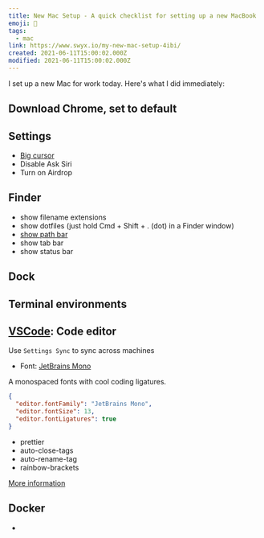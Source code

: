```yaml
---
title: New Mac Setup - A quick checklist for setting up a new MacBook
emoji: 📝
tags:
  - mac
link: https://www.swyx.io/my-new-mac-setup-4ibi/
created: 2021-06-11T15:00:02.000Z
modified: 2021-06-11T15:00:02.000Z
---
```


I set up a new Mac for work today. Here's what I did immediately:

## Download Chrome, set to default

## Settings

- [Big cursor](https://www.lifewire.com/make-mac-mouse-pointer-bigger-2260808)
- Disable Ask Siri
- Turn on Airdrop

## Finder

- show filename extensions
- show dotfiles (just hold Cmd + Shift + . (dot) in a Finder window)
- [show path bar](https://www.alphr.com/show-path-finder-title-bar/)
- show tab bar
- show status bar

## Dock

## Terminal environments

## [VSCode](https://code.visualstudio.com/): Code editor

Use `Settings Sync` to sync across machines

- Font: [JetBrains Mono](https://www.jetbrains.com/lp/mono/)

A monospaced fonts with cool coding ligatures.

```json
{
  "editor.fontFamily": "JetBrains Mono",
  "editor.fontSize": 13,
  "editor.fontLigatures": true
}
```

- prettier
- auto-close-tags
- auto-rename-tag
- rainbow-brackets

[More information](https://lkcozy.github.io/code-notes/tools/vscode)

## Docker

-
